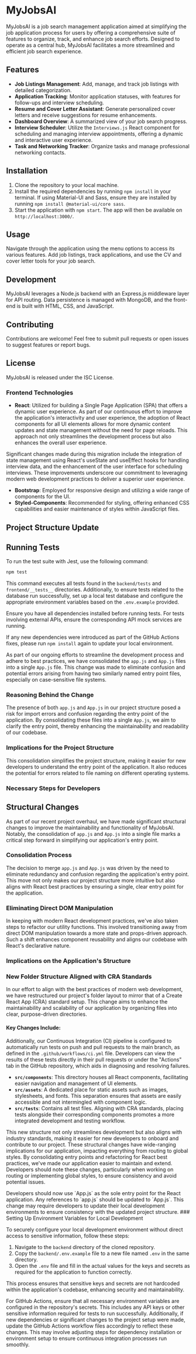 # MyJobsAI

MyJobsAI is a job search management application aimed at simplifying the job application process for users by offering a comprehensive suite of features to organize, track, and enhance job search efforts. Designed to operate as a central hub, MyJobsAI facilitates a more streamlined and efficient job search experience.

## Features

- **Job Listings Management**: Add, manage, and track job listings with detailed categorization.
- **Application Tracking**: Monitor application statuses, with features for follow-ups and interview scheduling.
- **Resume and Cover Letter Assistant**: Generate personalized cover letters and receive suggestions for resume enhancements.
- **Dashboard Overview**: A summarized view of your job search progress.
- **Interview Scheduler**: Utilize the `Interviews.js` React component for scheduling and managing interview appointments, offering a dynamic and interactive user experience.
- **Task and Networking Tracker**: Organize tasks and manage professional networking contacts.

## Installation

1. Clone the repository to your local machine.
2. Install the required dependencies by running `npm install` in your terminal. If using Material-UI and Sass, ensure they are installed by running `npm install @material-ui/core sass`.
3. Start the application with `npm start`. The app will then be available on `http://localhost:3000/`.

## Usage

Navigate through the application using the menu options to access its various features. Add job listings, track applications, and use the CV and cover letter tools for your job search.

## Development

MyJobsAI leverages a Node.js backend with an Express.js middleware layer for API routing. Data persistence is managed with MongoDB, and the front-end is built with HTML, CSS, and JavaScript.

## Contributing

Contributions are welcome! Feel free to submit pull requests or open issues to suggest features or report bugs.

## License

MyJobsAI is released under the ISC License.
### Frontend Technologies
- **React**: Utilized for building a Single Page Application (SPA) that offers a dynamic user experience.
As part of our continuous effort to improve the application's interactivity and user experience, the adoption of React components for all UI elements allows for more dynamic content updates and state management without the need for page reloads. This approach not only streamlines the development process but also enhances the overall user experience.

Significant changes made during this migration include the integration of state management using React's useState and useEffect hooks for handling interview data, and the enhancement of the user interface for scheduling interviews. These improvements underscore our commitment to leveraging modern web development practices to deliver a superior user experience.
- **Bootstrap**: Employed for responsive design and utilizing a wide range of components for the UI.
- **Styled-Components**: Recommended for styling, offering enhanced CSS capabilities and easier maintenance of styles within JavaScript files.
## Project Structure Update

## Running Tests

To run the test suite with Jest, use the following command:

```bash
npm test
```

This command executes all tests found in the `backend/tests` and `frontend/__tests__` directories. Additionally, to ensure tests related to the database run successfully, set up a local test database and configure the appropriate environment variables based on the `.env.example` provided.

Ensure you have all dependencies installed before running tests. For tests involving external APIs, ensure the corresponding API mock services are running.

If any new dependencies were introduced as part of the GitHub Actions fixes, please run `npm install` again to update your local environment.

As part of our ongoing efforts to streamline the development process and adhere to best practices, we have consolidated the `app.js` and `App.js` files into a single `App.js` file. This change was made to eliminate confusion and potential errors arising from having two similarly named entry point files, especially on case-sensitive file systems.

### Reasoning Behind the Change
The presence of both `app.js` and `App.js` in our project structure posed a risk for import errors and confusion regarding the entry point of the application. By consolidating these files into a single `App.js`, we aim to clarify the entry point, thereby enhancing the maintainability and readability of our codebase.

### Implications for the Project Structure
This consolidation simplifies the project structure, making it easier for new developers to understand the entry point of the application. It also reduces the potential for errors related to file naming on different operating systems.

### Necessary Steps for Developers
</section id="D">
<section id="E">

## Structural Changes

As part of our recent project overhaul, we have made significant structural changes to improve the maintainability and functionality of MyJobsAI. Notably, the consolidation of `app.js` and `App.js` into a single file marks a critical step forward in simplifying our application's entry point.

### Consolidation Process
The decision to merge `app.js` and `App.js` was driven by the need to eliminate redundancy and confusion regarding the application's entry point. This move not only makes our project structure more intuitive but also aligns with React best practices by ensuring a single, clear entry point for the application.

### Eliminating Direct DOM Manipulation
In keeping with modern React development practices, we've also taken steps to refactor our utility functions. This involved transitioning away from direct DOM manipulation towards a more state and props-driven approach. Such a shift enhances component reusability and aligns our codebase with React's declarative nature.

### Implications on the Application's Structure
### New Folder Structure Aligned with CRA Standards

In our effort to align with the best practices of modern web development, we have restructured our project's folder layout to mirror that of a Create React App (CRA) standard setup. This change aims to enhance the maintainability and scalability of our application by organizing files into clear, purpose-driven directories.

#### Key Changes Include:
Additionally, our Continuous Integration (CI) pipeline is configured to automatically run tests on push and pull requests to the main branch, as defined in the `.github/workflows/ci.yml` file. Developers can view the results of these tests directly in their pull requests or under the "Actions" tab in the GitHub repository, which aids in diagnosing and resolving failures.
- **`src/components`**: This directory houses all React components, facilitating easier navigation and management of UI elements.
- **`src/assets`**: A dedicated place for static assets such as images, stylesheets, and fonts. This separation ensures that assets are easily accessible and not intermingled with component logic.
- **`src/tests`**: Contains all test files. Aligning with CRA standards, placing tests alongside their corresponding components promotes a more integrated development and testing workflow.

This new structure not only streamlines development but also aligns with industry standards, making it easier for new developers to onboard and contribute to our project.
These structural changes have wide-ranging implications for our application, impacting everything from routing to global styles. By consolidating entry points and refactoring for React best practices, we've made our application easier to maintain and extend. Developers should note these changes, particularly when working on routing or implementing global styles, to ensure consistency and avoid potential issues.

</section id="E">
Developers should now use `App.js` as the sole entry point for the React application. Any references to `app.js` should be updated to `App.js`. This change may require developers to update their local development environments to ensure consistency with the updated project structure.
### Setting Up Environment Variables for Local Development

To securely configure your local development environment without direct access to sensitive information, follow these steps:

1. Navigate to the `backend` directory of the cloned repository.
2. Copy the `backend/.env.example` file to a new file named `.env` in the same directory.
3. Open the `.env` file and fill in the actual values for the keys and secrets as required for the application to function correctly.

This process ensures that sensitive keys and secrets are not hardcoded within the application's codebase, enhancing security and maintainability.

For GitHub Actions, ensure that all necessary environment variables are configured in the repository's secrets. This includes any API keys or other sensitive information required for tests to run successfully. Additionally, if new dependencies or significant changes to the project setup were made, update the GitHub Actions workflow files accordingly to reflect these changes. This may involve adjusting steps for dependency installation or environment setup to ensure continuous integration processes run smoothly.